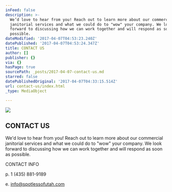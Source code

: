 ```yaml
---
inFeed: false
description: >-
  We’d love to hear from you! Reach out to learn more about our commercial
  janitorial services and what we could do to "wow" your company. We look
  forward to discussing how we can work together and will respond as soon as
  possible.
dateModified: '2017-04-07T04:53:23.240Z'
datePublished: '2017-04-07T04:53:24.347Z'
title: CONTACT US
author: []
publisher: {}
via: {}
hasPage: true
sourcePath: _posts/2017-04-07-contact-us.md
starred: false
datePublishedOriginal: '2017-04-07T04:33:15.514Z'
url: contact-us/index.html
_type: MediaObject

---
```

![](https://the-grid-user-content.s3-us-west-2.amazonaws.com/3dea5587-975b-42d5-8486-989a59148ba1.png)

## CONTACT US

We'd love to hear from you! Reach out to learn more about our commercial janitorial services and what we could do to "wow" your company. We look forward to discussing how we can work together and will respond as soon as possible.

CONTACT INFO

p. 1 (435) 881-9189

e. info@spotlessofutah.com